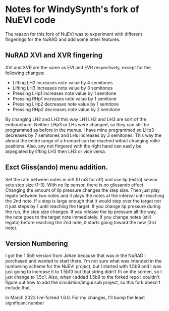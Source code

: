# Notes for WindySynth's fork of NuEVI code
The reason for this fork of NuEVI was to experiment with different fingerings for the NuRAD and add some other features.

## NuRAD XVI and XVR fingering
XVI and XVR are the same as EVI and EVR respectively, except for the following changes:
   * Lifting LH2 increases note value by 4 semitones
   * Lifting LH3 increases note value by 3 semitones
   * Pressing LHp1 increases note value by 1 semitone
   * Pressing RHp1 increases note value by 1 semitone
   * Pressing LHp2 decreases note value by 1 semitone
   * Pressing RHp2 decreases note value by 2 semitone

By changing LH2 and LH3 this way LH1 LH2 and LH3 are sort of the embouchure. 
Neither LHp3 or LHs were changed, so they can still be programmed as before in the menus.
I have mine programmed so LHp3 decreases by 7 semitones and LHs increases by 3 semitones.
This way the almost the entire range of a trumpet can be reached witout changing roller positions.
Also, any not fingered with the right hand can easily be arpegiated by lifting LH2 then LH3 or vice versa. 

## Exct Gliss(ando) menu addition. 
Set the rate between notes in mS (0 mS for off) and use lip (extra) sensor sets step size (1-3).
With no lip sensor, there is no glissando effect. Changing the amount of lip pressure changes the step size.
Then just play legato between two notes and it plays the notes at the interval until reaching the 2nd note.
If a step is large enough that it would step over the target not it just steps by 1 until reaching the target.
If you change lip pressure during the run, the step size changes. If you release the lip pressure all the way,
the note goes to the target note immediately.
If you change notes (still legato) before reaching the 2nd note, it starts going toward the new (3rd note).

## Version Numbering
I got the 1.5b9 version from Johan because that was in the NuRAD I purchased and wanted to start there.
I'm not sure what was intended in the numbering scheme for the NuEVI project, but I started with 1.5b9 and I was just going to increase it to 1.5b10 but that string didn't fit on the screen, so I just change to 1.5c1.
Also, when i added 1.5b9 to the forked repo I couldn't figure out how to add the simulation/imgui sub project, so this fork doesn't include that.

In March 2023 I re-forked 1.6.0.  For my changes, I'll bump the least significant number   
